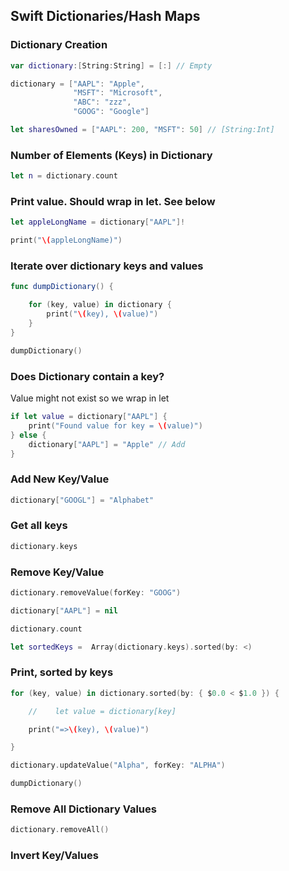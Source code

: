 ## Swift Dictionaries/Hash Maps

###  Dictionary Creation

```swift
var dictionary:[String:String] = [:] // Empty

dictionary = ["AAPL": "Apple",
              "MSFT": "Microsoft",
              "ABC": "zzz",
              "GOOG": "Google"]

let sharesOwned = ["AAPL": 200, "MSFT": 50] // [String:Int]
```


###  Number of Elements (Keys) in Dictionary

```swift
let n = dictionary.count
```


### Print value.  Should wrap in let.  See below

```swift
let appleLongName = dictionary["AAPL"]!

print("\(appleLongName)")

```


###  Iterate over dictionary keys and values

```swift
func dumpDictionary() {

    for (key, value) in dictionary {
        print("\(key), \(value)")
    }
}

dumpDictionary()
```



###  Does Dictionary contain a key?

Value might not exist so we wrap in let

```swift
if let value = dictionary["AAPL"] {
    print("Found value for key = \(value)")
} else {
    dictionary["AAPL"] = "Apple" // Add
}

```


### Add New Key/Value

```swift
dictionary["GOOGL"] = "Alphabet"
```



###  Get all keys

```swift
dictionary.keys
```



### Remove Key/Value

```swift
dictionary.removeValue(forKey: "GOOG")

dictionary["AAPL"] = nil

dictionary.count

let sortedKeys =  Array(dictionary.keys).sorted(by: <)
```



### Print, sorted by keys

```swift
for (key, value) in dictionary.sorted(by: { $0.0 < $1.0 }) {

    //    let value = dictionary[key]

    print("=>\(key), \(value)")

}
```


```swift
dictionary.updateValue("Alpha", forKey: "ALPHA")

dumpDictionary()
```

###  Remove All Dictionary Values

```swift
dictionary.removeAll()
```



### Invert Key/Values

```swift

```

